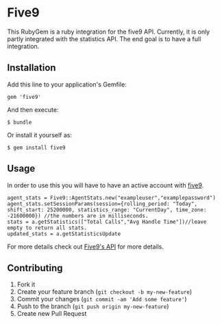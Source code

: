 # Five9

This RubyGem is a ruby integration for the five9 API. Currently, it is only partly integrated with the statistics API. The end goal is to have a full integration.

## Installation

Add this line to your application's Gemfile:

    gem 'five9'

And then execute:

    $ bundle

Or install it yourself as:

    $ gem install five9

## Usage

In order to use this you will have to have an active account with [five9](www.five9.com).
	
	agent_stats = Five9::AgentStats.new("exampleuser","examplepassword")
	agent_stats.setSessionParams(session={rolling_period: "Today", shift_start: 25200000, statistics_range: "CurrentDay", time_zone: -21600000}) //the numbers are in milliseconds.
	stats = a.getStatistics(["Total Calls","Avg Handle Time"])//leave empty to return all stats.
	updated_stats = a.getStatisticsUpdate


For more details check out [Five9's API](http://www.five9.com/for_developers/call-center-cloud-computing.htm) for more details.

## Contributing

1. Fork it
2. Create your feature branch (`git checkout -b my-new-feature`)
3. Commit your changes (`git commit -am 'Add some feature'`)
4. Push to the branch (`git push origin my-new-feature`)
5. Create new Pull Request
